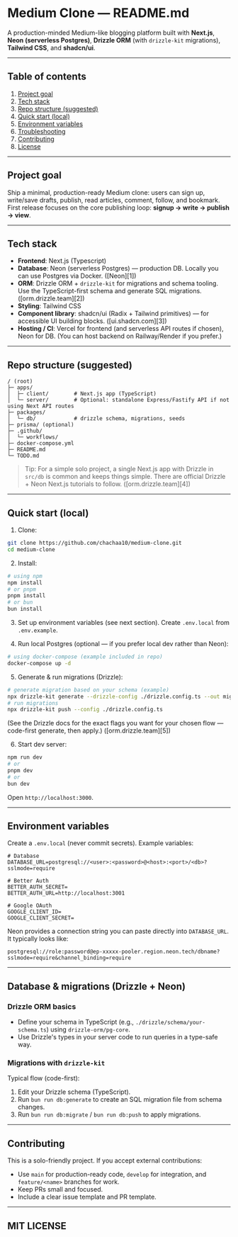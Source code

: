 # Medium Clone — README.md

A production-minded Medium-like blogging platform built with **Next.js**, **Neon (serverless Postgres)**, **Drizzle ORM** (with `drizzle-kit` migrations), **Tailwind CSS**, and **shadcn/ui**.

---

## Table of contents

1. [Project goal](#project-goal)
1. [Tech stack](#tech-stack)
1. [Repo structure (suggested)](#repo-structure-suggested)
1. [Quick start (local)](#quick-start-local)
1. [Environment variables](#environment-variables)
1. [Troubleshooting](#troubleshooting)
1. [Contributing](#contributing)
1. [License](#license)

---

## Project goal

Ship a minimal, production-ready Medium clone: users can sign up, write/save drafts, publish, read articles, comment, follow, and bookmark. First release focuses on the core publishing loop: **signup → write → publish → view**.

---

## Tech stack

- **Frontend**: Next.js (Typescript)
- **Database**: Neon (serverless Postgres) — production DB. Locally you can use Postgres via Docker. ([Neon][1])
- **ORM**: Drizzle ORM + `drizzle-kit` for migrations and schema tooling. Use the TypeScript-first schema and generate SQL migrations. ([orm.drizzle.team][2])
- **Styling**: Tailwind CSS
- **Component library**: shadcn/ui (Radix + Tailwind primitives) — for accessible UI building blocks. ([ui.shadcn.com][3])
- **Hosting / CI**: Vercel for frontend (and serverless API routes if chosen), Neon for DB. (You can host backend on Railway/Render if you prefer.)

---

## Repo structure (suggested)

<!-- TODO: Change this repo structure -->

```
/ (root)
├─ apps/
│  ├─ client/        # Next.js app (TypeScript)
│  └─ server/        # Optional: standalone Express/Fastify API if not using Next API routes
├─ packages/
│  └─ db/            # drizzle schema, migrations, seeds
├─ prisma/ (optional)
├─ .github/
│  └─ workflows/
├─ docker-compose.yml
├─ README.md
└─ TODO.md
```

> Tip: For a simple solo project, a single Next.js app with Drizzle in `src/db` is common and keeps things simple. There are official Drizzle + Neon Next.js tutorials to follow. ([orm.drizzle.team][4])

---

## Quick start (local)

1. Clone:

```bash
git clone https://github.com/chachaa10/medium-clone.git
cd medium-clone
```

2. Install:

```bash
# using npm
npm install
# or pnpm
pnpm install
# or bun
bun install
```

3. Set up environment variables (see next section). Create `.env.local` from `.env.example`.

4. Run local Postgres (optional — if you prefer local dev rather than Neon):

```bash
# using docker-compose (example included in repo)
docker-compose up -d
```

5. Generate & run migrations (Drizzle):

```bash
# generate migration based on your schema (example)
npx drizzle-kit generate --drizzle-config ./drizzle.config.ts --out migrations
# run migrations
npx drizzle-kit push --config ./drizzle.config.ts
```

(See the Drizzle docs for the exact flags you want for your chosen flow — code-first generate, then apply.) ([orm.drizzle.team][5])

6. Start dev server:

```bash
npm run dev
# or
pnpm dev
# or
bun dev
```

Open `http://localhost:3000`.

---

## Environment variables

Create a `.env.local` (never commit secrets). Example variables:

```env
# Database
DATABASE_URL=postgresql://<user>:<password>@<host>:<port>/<db>?sslmode=require

# Better Auth
BETTER_AUTH_SECRET=
BETTER_AUTH_URL=http://localhost:3001

# Google OAuth
GOOGLE_CLIENT_ID=
GOOGLE_CLIENT_SECRET=
```

Neon provides a connection string you can paste directly into `DATABASE_URL`. It typically looks like:

```
postgresql://role:password@ep-xxxxx-pooler.region.neon.tech/dbname?sslmode=require&channel_binding=require
```

---

## Database & migrations (Drizzle + Neon)

### Drizzle ORM basics

- Define your schema in TypeScript (e.g., `./drizzle/schema/your-schema.ts`) using `drizzle-orm/pg-core`.
- Use Drizzle's types in your server code to run queries in a type-safe way.

### Migrations with `drizzle-kit`

Typical flow (code-first):

1. Edit your Drizzle schema (TypeScript).
2. Run `bun run db:generate` to create an SQL migration file from schema changes.
3. Run `bun run db:migrate` / `bun run db:push` to apply migrations.

---

## Contributing

This is a solo-friendly project. If you accept external contributions:

- Use `main` for production-ready code, `develop` for integration, and `feature/<name>` branches for work.
- Keep PRs small and focused.
- Include a clear issue template and PR template.

---

## MIT LICENSE
